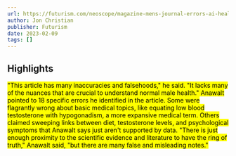 ```yaml
---
url: https://futurism.com/neoscope/magazine-mens-journal-errors-ai-health-article
author: Jon Christian
publisher: Futurism
date: 2023-02-09
tags: []
---
```


## Highlights
<mark>"This article has many inaccuracies and falsehoods," he said. "It lacks many of the nuances that are crucial to understand normal male health." Anawalt pointed to 18 specific errors he identified in the article. Some were flagrantly wrong about basic medical topics, like equating low blood testosterone with hypogonadism, a more expansive medical term. Others claimed sweeping links between diet, testosterone levels, and psychological symptoms that Anawalt says just aren't supported by data. "There is just enough proximity to the scientific evidence and literature to have the ring of truth," Anawalt said, "but there are many false and misleading notes."</mark>

